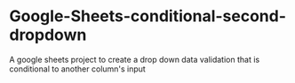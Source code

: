 # Google-Sheets-conditional-second-dropdown
A google sheets project to create a drop down data validation that is conditional to another column's input
